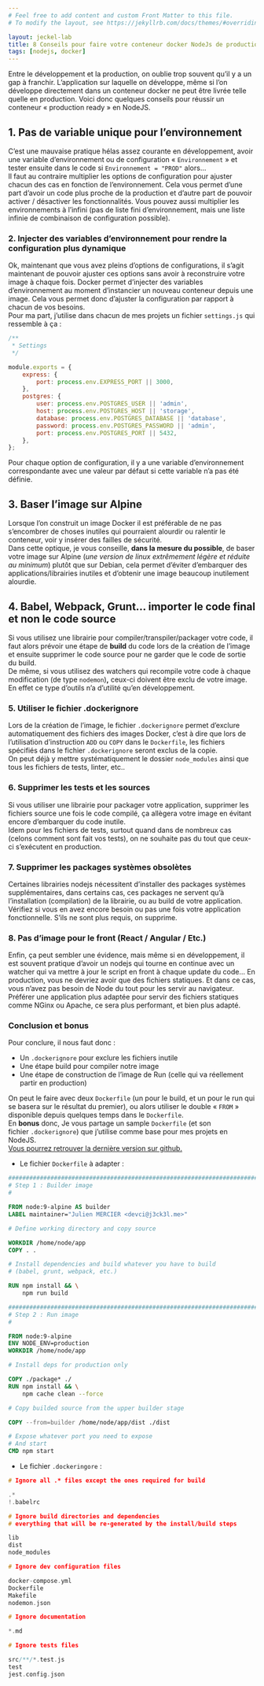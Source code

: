 ```yaml
---
# Feel free to add content and custom Front Matter to this file.
# To modify the layout, see https://jekyllrb.com/docs/themes/#overriding-theme-defaults

layout: jeckel-lab
title: 8 Conseils pour faire votre conteneur docker NodeJs de production
tags: [nodejs, docker]
---
```

Entre le développement et la production, on oublie trop souvent qu’il y a un gap à franchir. L’application sur laquelle on développe, même si l’on développe directement dans un conteneur docker ne peut être livrée telle quelle en production. Voici donc quelques conseils pour réussir un conteneur « production ready » en NodeJS.  

## 1. Pas de variable unique pour l’environnement

C’est une mauvaise pratique hélas assez courante en développement, avoir une variable d’environnement ou de configuration « `Environnement` » et tester ensuite dans le code si `Environnement = "PROD"` alors…  
Il faut au contraire multiplier les options de configuration pour ajuster chacun des cas en fonction de l’environnement. Cela vous permet d’une part d’avoir un code plus proche de la production et d’autre part de pouvoir activer / désactiver les fonctionnalités. Vous pouvez aussi multiplier les environnements à l’infini (pas de liste fini d’environnement, mais une liste infinie de combinaison de configuration possible).

### 2. Injecter des variables d’environnement pour rendre la configuration plus dynamique

Ok, maintenant que vous avez pleins d’options de configurations, il s’agit maintenant de pouvoir ajuster ces options sans avoir à reconstruire votre image à chaque fois. Docker permet d’injecter des variables d’environnement au moment d’instancier un nouveau conteneur depuis une image. Cela vous permet donc d’ajuster la configuration par rapport à chacun de vos besoins.  
Pour ma part, j’utilise dans chacun de mes projets un fichier `settings.js` qui ressemble à ça :

```javascript
/**
 * Settings
 */

module.exports = {
	express: {
		port: process.env.EXPRESS_PORT || 3000,
	},
	postgres: {
		user: process.env.POSTGRES_USER || 'admin',
		host: process.env.POSTGRES_HOST || 'storage',
		database: process.env.POSTGRES_DATABASE || 'database',
		password: process.env.POSTGRES_PASSWORD || 'admin',
		port: process.env.POSTGRES_PORT || 5432,
	},
};
```

Pour chaque option de configuration, il y a une variable d’environnement correspondante avec une valeur par défaut si cette variable n’a pas été définie.

## 3. Baser l’image sur Alpine

Lorsque l’on construit un image Docker il est préférable de ne pas s’encombrer de choses inutiles qui pourraient alourdir ou ralentir le conteneur, voir y insérer des failles de sécurité.  
Dans cette optique, je vous conseille, **dans la mesure du possible**, de baser votre image sur Alpine (_une version de linux extrêmement légère et réduite au minimum_) plutôt que sur Debian, cela permet d’éviter d’embarquer des applications/librairies inutiles et d’obtenir une image beaucoup inutilement alourdie.

## 4. Babel, Webpack, Grunt… importer le code final et non le code source

Si vous utilisez une librairie pour compiler/transpiler/packager votre code, il faut alors prévoir une étape de **build** du code lors de la création de l’image et ensuite supprimer le code source pour ne garder que le code de sortie du build.  
De même, si vous utilisez des watchers qui recompile votre code à chaque modification (de type `nodemon`)**,** ceux-ci doivent être exclu de votre image. En effet ce type d’outils n’a d’utilité qu’en développement.

### 5. Utiliser le fichier .dockerignore

Lors de la création de l’image, le fichier `.dockerignore` permet d’exclure automatiquement des fichiers des images Docker, c’est à dire que lors de l’utilisation d’instruction `ADD` ou `COPY` dans le `Dockerfile`, les fichiers spécifiés dans le fichier `.dockerignore` seront exclus de la copie.  
On peut déjà y mettre systématiquement le dossier `node_modules` ainsi que tous les fichiers de tests, linter, etc..

### 6. Supprimer les tests et les sources

Si vous utiliser une librairie pour packager votre application, supprimer les fichiers source une fois le code compilé, ça allègera votre image en évitant encore d’embarquer du code inutile.  
Idem pour les fichiers de tests, surtout quand dans de nombreux cas (celons comment sont fait vos tests), on ne souhaite pas du tout que ceux-ci s’exécutent en production.

### 7. Supprimer les packages systèmes obsolètes

Certaines librairies nodejs nécessitent d’installer des packages systèmes supplémentaires, dans certains cas, ces packages ne servent qu’à l’installation (compilation) de la librairie, ou au build de votre application. Vérifiez si vous en avez encore besoin ou pas une fois votre application fonctionnelle. S’ils ne sont plus requis, on supprime.

### 8. Pas d’image pour le front (React / Angular / Etc.)

Enfin, ça peut sembler une évidence, mais même si en développement, il est souvent pratique d’avoir un nodejs qui tourne en continue avec un watcher qui va mettre à jour le script en front à chaque update du code… En production, vous ne devriez avoir que des fichiers statiques. Et dans ce cas, vous n’avez pas besoin de Node du tout pour les servir au navigateur.  
Préférer une application plus adaptée pour servir des fichiers statiques comme NGinx ou Apache, ce sera plus performant, et bien plus adapté.

### Conclusion et bonus

Pour conclure, il nous faut donc :

-   Un `.dockerignore` pour exclure les fichiers inutile
-   Une étape build pour compiler notre image
-   Une étape de construction de l’image de Run (celle qui va réellement partir en production)

On peut le faire avec deux `Dockerfile` (un pour le build, et un pour le run qui se basera sur le résultat du premier), ou alors utiliser le double « `FROM` » disponible depuis quelques temps dans le `Dockerfile`.  
En **bonus** donc, Je vous partage un sample `Dockerfile` (et son fichier `.dockerignore`) que j’utilise comme base pour mes projets en NodeJS.  
[Vous pourrez retrouver la dernière version sur github.](https://github.com/jeckel/dockerfiles/tree/master/nodejs)

-   Le fichier `Dockerfile` à adapter :

```dockerfile
###############################################################################
# Step 1 : Builder image
#

FROM node:9-alpine AS builder
LABEL maintainer="Julien MERCIER <devci@j3ck3l.me>"

# Define working directory and copy source

WORKDIR /home/node/app
COPY . .

# Install dependencies and build whatever you have to build
# (babel, grunt, webpack, etc.)

RUN npm install && \
	npm run build

###############################################################################
# Step 2 : Run image
#

FROM node:9-alpine
ENV NODE_ENV=production
WORKDIR /home/node/app

# Install deps for production only

COPY ./package* ./
RUN npm install && \
	npm cache clean --force

# Copy builded source from the upper builder stage

COPY --from=builder /home/node/app/dist ./dist

# Expose whatever port you need to expose
# And start
CMD npm start
```

-   Le fichier `.dockeringore` :

```c
# Ignore all .* files except the ones required for build

.*
!.babelrc

# Ignore build directories and dependencies
# everything that will be re-generated by the install/build steps

lib
dist
node_modules

# Ignore dev configuration files

docker-compose.yml
Dockerfile
Makefile
nodemon.json

# Ignore documentation

*.md

# Ignore tests files

src/**/*.test.js
test
jest.config.json
```
